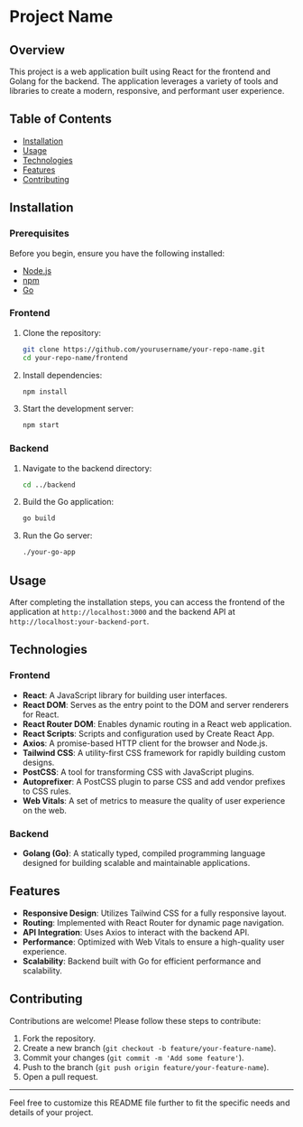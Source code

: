 # Project Name

## Overview

This project is a web application built using React for the frontend and Golang for the backend. The application leverages a variety of tools and libraries to create a modern, responsive, and performant user experience.

## Table of Contents

- [Installation](#installation)
- [Usage](#usage)
- [Technologies](#technologies)
- [Features](#features)
- [Contributing](#contributing)

## Installation

### Prerequisites

Before you begin, ensure you have the following installed:

- [Node.js](https://nodejs.org/)
- [npm](https://www.npmjs.com/)
- [Go](https://golang.org/)

### Frontend

1. Clone the repository:

   ```bash
   git clone https://github.com/yourusername/your-repo-name.git
   cd your-repo-name/frontend
   ```

2. Install dependencies:

   ```bash
   npm install
   ```

3. Start the development server:

   ```bash
   npm start
   ```

### Backend

1. Navigate to the backend directory:

   ```bash
   cd ../backend
   ```

2. Build the Go application:

   ```bash
   go build
   ```

3. Run the Go server:

   ```bash
   ./your-go-app
   ```

## Usage

After completing the installation steps, you can access the frontend of the application at `http://localhost:3000` and the backend API at `http://localhost:your-backend-port`.

## Technologies

### Frontend

- **React**: A JavaScript library for building user interfaces.
- **React DOM**: Serves as the entry point to the DOM and server renderers for React.
- **React Router DOM**: Enables dynamic routing in a React web application.
- **React Scripts**: Scripts and configuration used by Create React App.
- **Axios**: A promise-based HTTP client for the browser and Node.js.
- **Tailwind CSS**: A utility-first CSS framework for rapidly building custom designs.
- **PostCSS**: A tool for transforming CSS with JavaScript plugins.
- **Autoprefixer**: A PostCSS plugin to parse CSS and add vendor prefixes to CSS rules.
- **Web Vitals**: A set of metrics to measure the quality of user experience on the web.

### Backend

- **Golang (Go)**: A statically typed, compiled programming language designed for building scalable and maintainable applications.

## Features

- **Responsive Design**: Utilizes Tailwind CSS for a fully responsive layout.
- **Routing**: Implemented with React Router for dynamic page navigation.
- **API Integration**: Uses Axios to interact with the backend API.
- **Performance**: Optimized with Web Vitals to ensure a high-quality user experience.
- **Scalability**: Backend built with Go for efficient performance and scalability.

## Contributing

Contributions are welcome! Please follow these steps to contribute:

1. Fork the repository.
2. Create a new branch (`git checkout -b feature/your-feature-name`).
3. Commit your changes (`git commit -m 'Add some feature'`).
4. Push to the branch (`git push origin feature/your-feature-name`).
5. Open a pull request.

---

Feel free to customize this README file further to fit the specific needs and details of your project.
